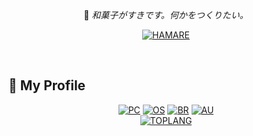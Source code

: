 <div align="center">

&nbsp;

🍡 _和菓子がすきです。何かをつくりたい。_

[![HAMARE](https://img.shields.io/badge/-hamare-BE1E3E?style=flat&logo=github&logoColor=white)](https://hamare.cf/)

&nbsp;

</div>

## 🔖 My Profile
<div align="center">

[![PC](https://img.shields.io/badge/PC-Celeron-0071C5?style=flat&logo=intel&logoColor=white)](https://github.com/badges/shields)
[![OS](https://img.shields.io/badge/OS-Windows10-0078D7?style=flat&logo=windows&logoColor=white)](https://github.com/badges/shields)
[![BR](https://img.shields.io/badge/BROWSER-Firefox-20123A?style=flat&logo=firefoxbrowser&logoColor=white)](https://github.com/badges/shields)
[![AU](https://img.shields.io/badge/SOFT-AviUtl-000000?style=flat)](https://github.com/badges/shields)
<br>
[![TOPLANG](https://github-readme-stats.vercel.app/api/top-langs/?username=hamare1207&bg_color=00000000&hide_border=true&locale=ja&hide=html,css&layout=compact&card_width=400&langs_count=4)](https://github.com/anuraghazra/github-readme-stats)

</div>
